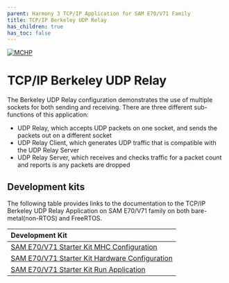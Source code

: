 ```yaml
---
parent: Harmony 3 TCP/IP Application for SAM E70/V71 Family
title: TCP/IP Berkeley UDP Relay
has_children: true
has_toc: false
---
```

[![MCHP](https://www.microchip.com/ResourcePackages/Microchip/assets/dist/images/logo.png)](https://www.microchip.com)

# TCP/IP Berkeley UDP Relay

The Berkeley UDP Relay configuration demonstrates the use of multiple sockets for both sending and receiving. There are three different sub-functions of this application: 

* UDP Relay, which accepts UDP packets on one socket, and sends the packets out on a different socket 
* UDP Relay Client, which generates UDP traffic that is compatible with the UDP Relay Server 
* UDP Relay Server, which receives and checks traffic for a packet count and reports is any packets are dropped 



## Development kits
The following table provides links to the documentation to the TCP/IP Berkeley UDP Relay Application on SAM E70/V71 family on both bare-metal(non-RTOS) and FreeRTOS.


| Development Kit |
|:---------|
|[SAM E70/V71 Starter Kit MHC Configuration](docs/readme_mhc_configuration.md) |
|[SAM E70/V71 Starter Kit Hardware Configuration](docs/readme_hardware_configuration.md) |
|[SAM E70/V71 Starter Kit Run Application](docs/readme_run_application.md) |
